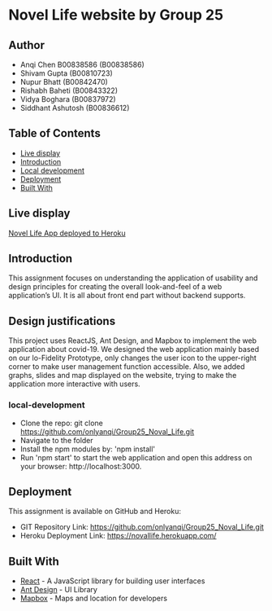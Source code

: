 # Novel Life website by Group 25
## Author
* Anqi Chen B00838586 (B00838586) 
* Shivam Gupta (B00810723)
* Nupur Bhatt  (B00842470)
* Rishabh Baheti  (B00843322)
* Vidya Boghara (B00837972)
* Siddhant Ashutosh  (B00836612)

## Table of Contents
- [Live display](#live-display)
- [Introduction](#introduction)
- [Local development](#local-development)
- [Deployment](#deployment)
- [Built With](#built-with)

## Live display
[Novel Life App deployed to Heroku](https://novallife.herokuapp.com/)

## Introduction

This assignment focuses on understanding the application of usability and design principles for creating the overall look-and-feel of a web application’s UI. It is all about front end part without backend supports.

## Design justifications

This project uses ReactJS, Ant Design, and Mapbox to implement the web application about covid-19. We designed the web application mainly based on our lo-Fidelity Prototype, only changes the user icon to the upper-right corner to make user management function accessible. Also, we added graphs, slides and map displayed on the website, trying to make the application more interactive with users.


### local-development

* Clone the repo: git clone https://github.com/onlyanqi/Group25_Noval_Life.git
* Navigate to the folder
* Install the npm modules by: 'npm install'
* Run 'npm start' to start the web application and open this address on your browser: http://localhost:3000.


## Deployment

This assignment is available on GitHub and Heroku:
* GIT Repository Link: https://github.com/onlyanqi/Group25_Noval_Life.git
* Heroku Deployment Link: https://novallife.herokuapp.com/

## Built With

* [React](https://reactjs.org/docs/getting-started.html) - A JavaScript library for building user interfaces
* [Ant Design](https://ant.design/) - UI Library
* [Mapbox](https://www.mapbox.com/) - Maps and location for developers
